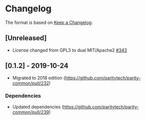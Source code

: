 # Changelog

The format is based on [Keep a Changelog]. 

[Keep a Changelog]: http://keepachangelog.com/en/1.0.0/

## [Unreleased]
- License changed from GPL3 to dual MIT/Apache2 [#343](https://github.com/paritytech/parity-common/pull/342)

## [0.1.2] - 2019-10-24
- Migrated to 2018 edition (https://github.com/paritytech/parity-common/pull/232)
### Dependencies
- Updated dependencies (https://github.com/paritytech/parity-common/pull/239)
